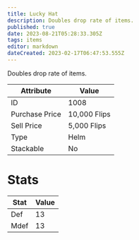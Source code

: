 ```yaml
---
title: Lucky Hat
description: Doubles drop rate of items.
published: true
date: 2023-08-21T05:28:33.305Z
tags: items
editor: markdown
dateCreated: 2023-02-17T06:47:53.555Z
---
```


Doubles drop rate of items.

|Attribute|Value|
|-|-|
|ID|1008|
|Purchase Price|10,000 Flips|
|Sell Price|5,000 Flips|
|Type|Helm|
|Stackable|No|

# Stats
|Stat|Value|
|-|-|
|Def|13|
|Mdef|13|
